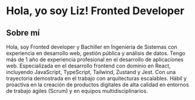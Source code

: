 # Hola, yo soy Liz! Fronted Developer 
## Sobre mí
Hola, soy Fronted developer y Bachiller en Ingeniería de Sistemas con experiencia en desarrollo web, gestión pública y análisis de datos. Tengo más de 1 año de experiencia profesional en el desarrollo de aplicaciones web. Especializada en el desarrollo frontend con dominio en React, incluyendo JavaScript, TypeScript, Tailwind, Zustand y Jest. Con una trayectoria demostrada en el trabajo con arquitecturas escalables. Hábil y proactiva en la creación de productos digitales de alta calidad en entornos de trabajo ágiles (Scrum) y en equipos multidisciplinarios. 

